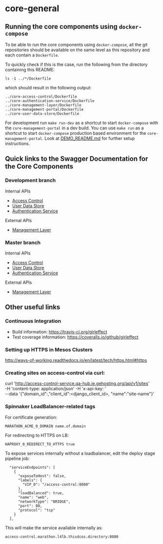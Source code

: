 # core-general

## Running the core components using `docker-compose`

To be able to run the core components using `docker-compose`, all the git repositories should be available on the same level as this repository and each contain a `Dockerfile`.

To quickly check if this is the case, run the following from the directory containing this README:
```
ls -1 ../*/Dockerfile
```
which should result in the following output:
```
../core-access-control/Dockerfile
../core-authentication-service/Dockerfile
../core-management-layer/Dockerfile
../core-management-portal/Dockerfile
../core-user-data-store/Dockerfile
```

For development run `make run-dev` as a shortcut to start `docker-compose` with the `core-management-portal` in a dev build.
You can use `make run` as a shortcut to start `docker-compose` production based environment for the `core-management-portal`.
Look at [DEMO_README.md](DEMO_README.md) for further setup instructions.

## Quick links to the Swagger Documentation for the Core Components

### Development branch

Internal APIs
* [Access Control](http://petstore.swagger.io/?url=https://raw.githubusercontent.com/girleffect/core-access-control/develop/swagger/access_control.yml)
* [User Data Store](http://petstore.swagger.io/?url=https://raw.githubusercontent.com/girleffect/core-user-data-store/develop/swagger/user_data_store.yml)
* [Authentication Service](http://petstore.swagger.io/?url=https://raw.githubusercontent.com/girleffect/core-authentication-service/develop/swagger/authentication_service.yml)

External APIs
* [Management Layer](http://petstore.swagger.io/?url=https://raw.githubusercontent.com/girleffect/core-management-layer/develop/swagger/management_layer.yml)

### Master branch

Internal APIs
* [Access Control](http://petstore.swagger.io/?url=https://raw.githubusercontent.com/girleffect/core-access-control/master/swagger/access_control.yml)
* [User Data Store](http://petstore.swagger.io/?url=https://raw.githubusercontent.com/girleffect/core-user-data-store/master/swagger/user_data_store.yml)
* [Authentication Service](http://petstore.swagger.io/?url=https://raw.githubusercontent.com/girleffect/core-authentication-service/master/swagger/authentication_service.yml)


External APIs
* [Management Layer](http://petstore.swagger.io/?url=https://raw.githubusercontent.com/girleffect/core-management-layer/master/swagger/management_layer.yml)

## Other useful links

### Continuous Integration

* Build information: https://travis-ci.org/girleffect
* Test coverage information: https://coveralls.io/github/girleffect

### Setting up HTTPS in Mesos Clusters

http://ways-of-working.readthedocs.io/en/latest/tech/https.html#https

### Creating sites on access-control via curl:
curl 'http://access-control-service.qa-hub.ie.gehosting.org/api/v1/sites' \
-H 'content-type: application/json' -H 'x-api-key: <API-KEY-ENV-VAR>' \
--data '{"domain_id":<integer>,"client_id":<django_client_id>, "name":"site-name"}'

### Spinnaker LoadBalancer-related tags

For certificate generation:
```
MARATHON_ACME_0_DOMAIN name.of.domain
```

For redirecting to HTTPS on LB:
```
HAPROXY_0_REDIRECT_TO_HTTPS true
```

To expose services internally without a loadbalancer, edit the deploy stage pipeline job:
```
  "serviceEndpoints": [
    {
      "exposeToHost": false,
      "labels": {
        "VIP_0": "/access-control:8080"
      },
      "loadBalanced": true,
      "name": "web",
      "networkType": "BRIDGE",
      "port": 80,
      "protocol": "tcp"
    }
  ],
```
This will make the service available internally as:
```
access-control.marathon.l4lb.thisdcos.directory:8080
```

